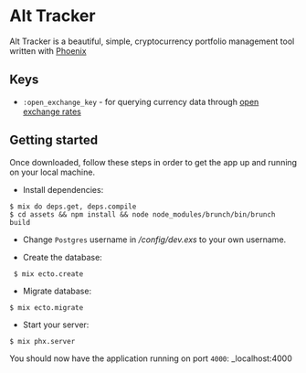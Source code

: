 # Alt Tracker

Alt Tracker is a beautiful, simple, cryptocurrency portfolio management tool written with [Phoenix](https://phoenixframework.org)

## Keys

- `:open_exchange_key` - for querying currency data through [open exchange rates](https://openexchangerates.org/account/app-ids)

## Getting started

Once downloaded, follow these steps in order to get the app up and running on your local machine.

- Install dependencies:

```
$ mix do deps.get, deps.compile
$ cd assets && npm install && node node_modules/brunch/bin/brunch build
```

- Change `Postgres` username in _/config/dev.exs_ to your own username.

- Create the database:

```
 $ mix ecto.create
```

- Migrate database:

```
$ mix ecto.migrate
```

- Start your server:

```
$ mix phx.server
```

You should now have the application running on port `4000`: _localhost:4000
